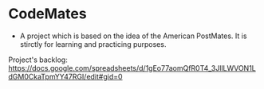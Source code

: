 # CodeMates
  - A project which is based on the idea of the American PostMates. It is stirctly for learning and practicing purposes.
  
  Project's backlog: 
    https://docs.google.com/spreadsheets/d/1gEo77aomQfR0T4_3JllLWVON1LdGM0CkaTpmYY47RGI/edit#gid=0
